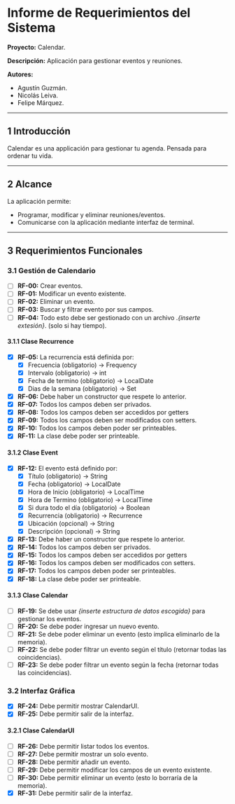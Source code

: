 # **Informe de Requerimientos del Sistema**
**Proyecto:** Calendar.

**Descripción:** Aplicación para gestionar eventos y reuniones.

**Autores:**
- Agustín Guzmán.
- Nicolás Leiva.
- Felipe Márquez.

---

## **1 Introducción**
Calendar es una applicación para gestionar tu agenda. Pensada para ordenar tu vida.

---

## **2 Alcance**
La aplicación permite:
- Programar, modificar y eliminar reuniones/eventos.
- Comunicarse con la aplicación mediante interfaz de terminal.

---

## **3 Requerimientos Funcionales**

### **3.1 Gestión de Calendario**
- [ ] **RF-00:** Crear eventos.
- [ ] **RF-01:** Modificar un evento existente.
- [ ] **RF-02:** Eliminar un evento.
- [ ] **RF-03:** Buscar y filtrar evento por sus campos.
- [ ] **RF-04:** Todo esto debe ser gestionado con un archivo .*{inserte extesión}*. (solo si hay tiempo).

#### **3.1.1 Clase Recurrence**
- [x] **RF-05:** La recurrencia está definida por:
    - [x] Frecuencia (obligatorio) -> Frequency
    - [x] Intervalo (obligatorio) -> int
    - [x] Fecha de termino (obligatorio) -> LocalDate
    - [x] Dias de la semana (obligatorio) -> Set<DayOfWeek>
- [x] **RF-06:** Debe haber un constructor que respete lo anterior.
- [x] **RF-07:** Todos los campos deben ser privados.
- [x] **RF-08:** Todos los campos deben ser accedidos por getters
- [x] **RF-09:** Todos los campos deben ser modificados con setters.
- [x] **RF-10:** Todos los campos deben poder ser printeables.
- [x] **RF-11:** La clase debe poder ser printeable.

#### **3.1.2 Clase Event**
- [x] **RF-12:** El evento está definido por:
    - [x] Título (obligatorio) -> String
    - [x] Fecha (obligatorio) -> LocalDate
    - [x] Hora de Inicio (obligatorio) -> LocalTime
    - [x] Hora de Termino (obligatorio) -> LocalTime
    - [x] Si dura todo el día (obligatorio) -> Boolean
    - [x] Recurrencia (obligatorio) -> Recurrence
    - [x] Ubicación (opcional) -> String
    - [x] Descripción (opcional) -> String
- [x] **RF-13:** Debe haber un constructor que respete lo anterior.
- [x] **RF-14:** Todos los campos deben ser privados.
- [x] **RF-15:** Todos los campos deben ser accedidos por getters
- [x] **RF-16:** Todos los campos deben ser modificados con setters.
- [x] **RF-17:** Todos los campos deben poder ser printeables.
- [x] **RF-18:** La clase debe poder ser printeable.

#### **3.1.3 Clase Calendar**
- [ ] **RF-19:** Se debe usar *{inserte estructura de datos escogida}* para gestionar los eventos.
- [ ] **RF-20:** Se debe poder ingresar un nuevo evento.
- [ ] **RF-21:** Se debe poder eliminar un evento (esto implica eliminarlo de la memoria).
- [ ] **RF-22:** Se debe poder filtrar un evento según el título (retornar todas las coincidencias).
- [ ] **RF-23:** Se debe poder filtrar un evento según la fecha (retornar todas las coincidencias).

### **3.2 Interfaz Gráfica**
- [x] **RF-24:** Debe permitir mostrar CalendarUI.
- [x] **RF-25:** Debe permitir salir de la interfaz.

#### **3.2.1 Clase CalendarUI**
- [ ] **RF-26:** Debe permitir listar todos los eventos.
- [ ] **RF-27:** Debe permitir mostrar un solo evento.
- [ ] **RF-28:** Debe permitir añadir un evento.
- [ ] **RF-29:** Debe permitir modificar los campos de un evento existente.
- [ ] **RF-30:** Debe permitir eliminar un evento (esto lo borraría de la memoria).
- [x] **RF-31:** Debe permitir salir de la interfaz.
